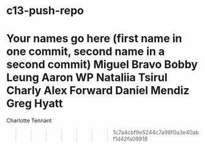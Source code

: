 # c13-push-repo

Your names go here (first name in one commit, second name in a second commit)
Miguel Bravo
Bobby Leung
Aaron WP
Nataliia Tsirul
Charly
Alex Forward
Daniel Mendiz
Greg Hyatt
=======
Charlotte Tennant
>>>>>>> 1c7a4cbf9e5244c7a98f0a3e40abf1d42fa09918
